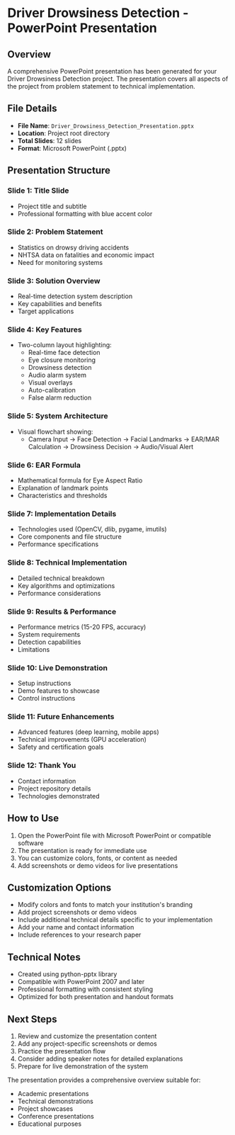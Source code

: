 # Driver Drowsiness Detection - PowerPoint Presentation

## Overview
A comprehensive PowerPoint presentation has been generated for your Driver Drowsiness Detection project. The presentation covers all aspects of the project from problem statement to technical implementation.

## File Details
- **File Name**: `Driver_Drowsiness_Detection_Presentation.pptx`
- **Location**: Project root directory
- **Total Slides**: 12 slides
- **Format**: Microsoft PowerPoint (.pptx)

## Presentation Structure

### Slide 1: Title Slide
- Project title and subtitle
- Professional formatting with blue accent color

### Slide 2: Problem Statement
- Statistics on drowsy driving accidents
- NHTSA data on fatalities and economic impact
- Need for monitoring systems

### Slide 3: Solution Overview
- Real-time detection system description
- Key capabilities and benefits
- Target applications

### Slide 4: Key Features
- Two-column layout highlighting:
  - Real-time face detection
  - Eye closure monitoring
  - Drowsiness detection
  - Audio alarm system
  - Visual overlays
  - Auto-calibration
  - False alarm reduction

### Slide 5: System Architecture
- Visual flowchart showing:
  - Camera Input → Face Detection → Facial Landmarks → EAR/MAR Calculation → Drowsiness Decision → Audio/Visual Alert

### Slide 6: EAR Formula
- Mathematical formula for Eye Aspect Ratio
- Explanation of landmark points
- Characteristics and thresholds

### Slide 7: Implementation Details
- Technologies used (OpenCV, dlib, pygame, imutils)
- Core components and file structure
- Performance specifications

### Slide 8: Technical Implementation
- Detailed technical breakdown
- Key algorithms and optimizations
- Performance considerations

### Slide 9: Results & Performance
- Performance metrics (15-20 FPS, accuracy)
- System requirements
- Detection capabilities
- Limitations

### Slide 10: Live Demonstration
- Setup instructions
- Demo features to showcase
- Control instructions

### Slide 11: Future Enhancements
- Advanced features (deep learning, mobile apps)
- Technical improvements (GPU acceleration)
- Safety and certification goals

### Slide 12: Thank You
- Contact information
- Project repository details
- Technologies demonstrated

## How to Use
1. Open the PowerPoint file with Microsoft PowerPoint or compatible software
2. The presentation is ready for immediate use
3. You can customize colors, fonts, or content as needed
4. Add screenshots or demo videos for live presentations

## Customization Options
- Modify colors and fonts to match your institution's branding
- Add project screenshots or demo videos
- Include additional technical details specific to your implementation
- Add your name and contact information
- Include references to your research paper

## Technical Notes
- Created using python-pptx library
- Compatible with PowerPoint 2007 and later
- Professional formatting with consistent styling
- Optimized for both presentation and handout formats

## Next Steps
1. Review and customize the presentation content
2. Add any project-specific screenshots or demos
3. Practice the presentation flow
4. Consider adding speaker notes for detailed explanations
5. Prepare for live demonstration of the system

The presentation provides a comprehensive overview suitable for:
- Academic presentations
- Technical demonstrations
- Project showcases
- Conference presentations
- Educational purposes
